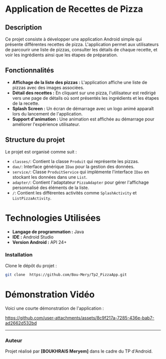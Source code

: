 # Application de Recettes de Pizza 

## Description

Ce projet consiste à développer une application Android simple qui présente différentes recettes de pizza. L'application permet aux utilisateurs de parcourir une liste de pizzas, consulter les détails de chaque recette, et voir les ingrédients ainsi que les étapes de préparation.

## Fonctionnalités

- **Affichage de la liste des pizzas :** L'application affiche une liste de pizzas avec des images associées.
- **Détail des recettes :** En cliquant sur une pizza, l'utilisateur est redirigé vers une page de détails où sont présentés les ingrédients et les étapes de la recette.
- **Splash Screen :** Un écran de démarrage avec un logo animé apparaît lors du lancement de l'application.
- **Support d'animation :** Une animation est affichée au démarrage pour améliorer l'expérience utilisateur.

## Structure du projet

Le projet est organisé comme suit :

- `classes/`: Contient la classe `Produit` qui représente les pizzas.
- `dao/`: Interface générique `IDao` pour la gestion des données.
- `service/`: Classe `ProduitService` qui implémente l'interface `IDao` en stockant les données dans une `List`.
- `adapter/`: Contient l'adaptateur `PizzaAdapter` pour gérer l'affichage personnalisé des éléments de la liste.
- `/`: Contient les différentes activités comme `SplashActivity` et `ListPizzaActivity`.

# Technologies Utilisées

- **Langage de programmation :** Java
- **IDE :** Android Studio
- **Version Android :** API 24+ 

### Installation

Clone le dépôt du projet :
   ```bash
   git clone  https://github.com/Bou-Mery/Tp2_PizzaApp.git 
   ```


# Démonstration Vidéo

Voici une courte démonstration de l'application :

https://github.com/user-attachments/assets/8c9f217a-7285-436e-bab7-ad2662d532bd

---

### Auteur
Projet réalisé par **[BOUKHRAIS Meryem]** dans le cadre du TP d'Android.


